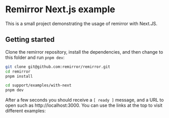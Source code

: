 # Remirror Next.js example

This is a small project demonstrating the usage of remirror with Next.JS.

## Getting started

Clone the remirror repository, install the dependencies, and then change to this folder and run `pnpm dev`:

```bash
git clone git@github.com:remirror/remirror.git
cd remirror
pnpm install

cd support/examples/with-next
pnpm dev
```

After a few seconds you should receive a `[ ready ]` message, and a URL to open such as http://localhost:3000. You can use the links at the top to visit different examples:
